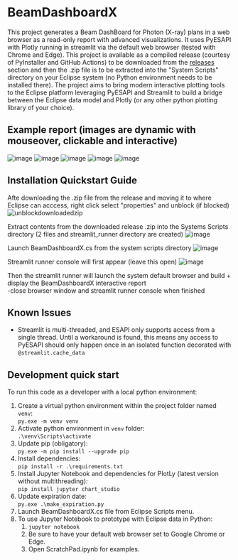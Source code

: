 # BeamDashboardX
This project generates a Beam DashBoard for Photon (X-ray) plans in a web browser as a read-only report with advanced visualizations.  It uses PyESAPI with Plotly running in streamlit via the default web browser (tested with Chrome and Edge).  This project is available as a compiled release (courtesy of PyInstaller and GitHub Actions) to be downloaded from the [releases](https://github.com/Varian-MedicalAffairsAppliedSolutions/MAAS-BeamDashboardX/releases) section and then the .zip file is to be extracted into the "System Scripts" directory on your Eclipse system (no Python environment needs to be installed there).  The project aims to bring modern interactive plotting tools to the Eclipse platform leveraging PyESAPI and Streamlit to build a bridge between the Eclipse data model and Plotly (or any other python plotting library of your choice).

## Example report (images are dynamic with mouseover, clickable and interactive)

![image](https://github.com/user-attachments/assets/ef94e4c5-962c-40e1-a295-f6d791c1ae5d)
![image](https://github.com/user-attachments/assets/54151595-b8e0-49d9-aa97-29a72b3aa27c)
![image](https://github.com/user-attachments/assets/2948bd46-c8cf-4ac0-9784-b65bf21c997a)
![image](https://github.com/user-attachments/assets/6cc78475-0c5a-49b9-ae83-36396ac12001)
![image](https://github.com/user-attachments/assets/46236c04-6bd4-45e8-9337-b70b76ec9973)

## Installation Quickstart Guide 
Afte downloading the .zip file from the release and moving it to where Eclipse can acccess, right click select "properties" and unblock (if blocked)<br>
![unblockdownloadedzip](https://github.com/user-attachments/assets/568df1ac-f3bb-479f-b82c-99033203c6e0)

Extract contents from the downloaded release .zip into the Systems Scripts directory (2 files and streamlit_runner directory are created)
![image](https://github.com/user-attachments/assets/6980ee6e-1225-4975-b753-017f57e0de3c)

Launch BeamDashboardX.cs from the system scripts directory
![image](https://github.com/user-attachments/assets/2a34de6f-a24f-4524-bbba-10c47e68e18e)

Streamlit runner console will first appear (leave this open)
![image](https://github.com/user-attachments/assets/0372c2c5-6fa6-46ef-848d-64005946bc6a)

Then the streamlit runner will launch the system default browser and build + display the BeamDashboardX interactive report <br>
-close browser window and streamlit runner console when finished

## Known Issues
* Streamlit is multi-threaded, and ESAPI only supports access from a single thread. Until a workaround is found, this means any access to PyESAPI should only happen once in an isolated function decorated with `@streamlit.cache_data`

## Development quick start
To run this code as a developer with a local python environment:
1. Create a virtual python environment within the project folder named `venv`:
  <br> `py.exe -m venv venv`
1. Activate python environment in `venv` folder:
  <br> `.\venv\Scripts\activate`
1. Update pip (obligatory):
  <br> `py.exe -m pip install --upgrade pip`
1. Install dependencies:
  <br> `pip install -r .\requirements.txt`
1. Install Jupyter Notebook and dependencies for PlotLy (latest version without multithreading):
  <br> `pip install jupyter chart_studio`
1. Update expiration date:
  <br> `py.exe .\make_expiration.py`
1. Launch BeamDashboardX.cs file from Eclipse Scripts menu.
1. To use Jupyter Notebook to prototype with Eclipse data in Python:
    1. `jupyter notebook`
    1. Be sure to have your default web browser set to Google Chrome or Edge.
    1. Open ScratchPad.ipynb for examples.
